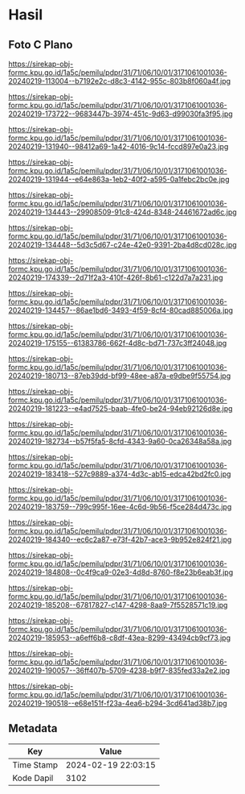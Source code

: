 # Hasil

## Foto C Plano

https://sirekap-obj-formc.kpu.go.id/1a5c/pemilu/pdpr/31/71/06/10/01/3171061001036-20240219-113004--b7192e2c-d8c3-4142-955c-803b8f060a4f.jpg

https://sirekap-obj-formc.kpu.go.id/1a5c/pemilu/pdpr/31/71/06/10/01/3171061001036-20240219-173722--9683447b-3974-451c-9d63-d99030fa3f95.jpg

https://sirekap-obj-formc.kpu.go.id/1a5c/pemilu/pdpr/31/71/06/10/01/3171061001036-20240219-131940--98412a69-1a42-4016-9c14-fccd897e0a23.jpg

https://sirekap-obj-formc.kpu.go.id/1a5c/pemilu/pdpr/31/71/06/10/01/3171061001036-20240219-131944--e64e863a-1eb2-40f2-a595-0a1febc2bc0e.jpg

https://sirekap-obj-formc.kpu.go.id/1a5c/pemilu/pdpr/31/71/06/10/01/3171061001036-20240219-134443--29908509-91c8-424d-8348-24461672ad6c.jpg

https://sirekap-obj-formc.kpu.go.id/1a5c/pemilu/pdpr/31/71/06/10/01/3171061001036-20240219-134448--5d3c5d67-c24e-42e0-9391-2ba4d8cd028c.jpg

https://sirekap-obj-formc.kpu.go.id/1a5c/pemilu/pdpr/31/71/06/10/01/3171061001036-20240219-174339--2d71f2a3-410f-426f-8b61-c122d7a7a231.jpg

https://sirekap-obj-formc.kpu.go.id/1a5c/pemilu/pdpr/31/71/06/10/01/3171061001036-20240219-134457--86ae1bd6-3493-4f59-8cf4-80cad885006a.jpg

https://sirekap-obj-formc.kpu.go.id/1a5c/pemilu/pdpr/31/71/06/10/01/3171061001036-20240219-175155--61383786-662f-4d8c-bd71-737c3ff24048.jpg

https://sirekap-obj-formc.kpu.go.id/1a5c/pemilu/pdpr/31/71/06/10/01/3171061001036-20240219-180713--87eb39dd-bf99-48ee-a87a-e9dbe9f55754.jpg

https://sirekap-obj-formc.kpu.go.id/1a5c/pemilu/pdpr/31/71/06/10/01/3171061001036-20240219-181223--e4ad7525-baab-4fe0-be24-94eb92126d8e.jpg

https://sirekap-obj-formc.kpu.go.id/1a5c/pemilu/pdpr/31/71/06/10/01/3171061001036-20240219-182734--b57f5fa5-8cfd-4343-9a60-0ca26348a58a.jpg

https://sirekap-obj-formc.kpu.go.id/1a5c/pemilu/pdpr/31/71/06/10/01/3171061001036-20240219-183418--527c9889-a374-4d3c-ab15-edca42bd2fc0.jpg

https://sirekap-obj-formc.kpu.go.id/1a5c/pemilu/pdpr/31/71/06/10/01/3171061001036-20240219-183759--799c995f-16ee-4c6d-9b56-f5ce284d473c.jpg

https://sirekap-obj-formc.kpu.go.id/1a5c/pemilu/pdpr/31/71/06/10/01/3171061001036-20240219-184340--ec6c2a87-e73f-42b7-ace3-9b952e824f21.jpg

https://sirekap-obj-formc.kpu.go.id/1a5c/pemilu/pdpr/31/71/06/10/01/3171061001036-20240219-184808--0c4f9ca9-02e3-4d8d-8760-f8e23b6eab3f.jpg

https://sirekap-obj-formc.kpu.go.id/1a5c/pemilu/pdpr/31/71/06/10/01/3171061001036-20240219-185208--67817827-c147-4298-8aa9-7f5528571c19.jpg

https://sirekap-obj-formc.kpu.go.id/1a5c/pemilu/pdpr/31/71/06/10/01/3171061001036-20240219-185953--a6eff6b8-c8df-43ea-8299-43494cb9cf73.jpg

https://sirekap-obj-formc.kpu.go.id/1a5c/pemilu/pdpr/31/71/06/10/01/3171061001036-20240219-190057--36ff407b-5709-4238-b9f7-835fed33a2e2.jpg

https://sirekap-obj-formc.kpu.go.id/1a5c/pemilu/pdpr/31/71/06/10/01/3171061001036-20240219-190518--e68e151f-f23a-4ea6-b294-3cd641ad38b7.jpg


## Metadata

| Key        | Value               |
| ---------- | ------------------- |
| Time Stamp | 2024-02-19 22:03:15 |
| Kode Dapil | 3102                |




